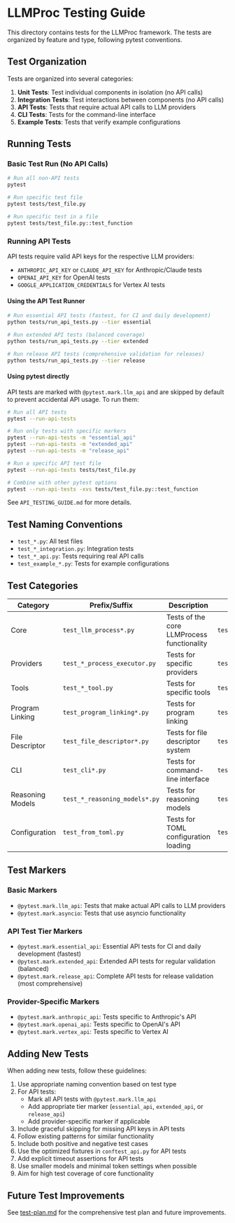 # LLMProc Testing Guide

This directory contains tests for the LLMProc framework. The tests are organized by feature and type, following pytest conventions.

## Test Organization

Tests are organized into several categories:

1. **Unit Tests**: Test individual components in isolation (no API calls)
2. **Integration Tests**: Test interactions between components (no API calls)
3. **API Tests**: Tests that require actual API calls to LLM providers
4. **CLI Tests**: Tests for the command-line interface
5. **Example Tests**: Tests that verify example configurations

## Running Tests

### Basic Test Run (No API Calls)

```bash
# Run all non-API tests
pytest

# Run specific test file
pytest tests/test_file.py

# Run specific test in a file
pytest tests/test_file.py::test_function
```

### Running API Tests

API tests require valid API keys for the respective LLM providers:
- `ANTHROPIC_API_KEY` or `CLAUDE_API_KEY` for Anthropic/Claude tests
- `OPENAI_API_KEY` for OpenAI tests
- `GOOGLE_APPLICATION_CREDENTIALS` for Vertex AI tests

#### Using the API Test Runner

```bash
# Run essential API tests (fastest, for CI and daily development)
python tests/run_api_tests.py --tier essential

# Run extended API tests (balanced coverage)
python tests/run_api_tests.py --tier extended

# Run release API tests (comprehensive validation for releases)
python tests/run_api_tests.py --tier release
```

#### Using pytest directly

API tests are marked with `@pytest.mark.llm_api` and are skipped by default to prevent accidental API usage. To run them:

```bash
# Run all API tests 
pytest --run-api-tests

# Run only tests with specific markers
pytest --run-api-tests -m "essential_api"
pytest --run-api-tests -m "extended_api"
pytest --run-api-tests -m "release_api"

# Run a specific API test file
pytest --run-api-tests tests/test_file.py

# Combine with other pytest options
pytest --run-api-tests -xvs tests/test_file.py::test_function
```


See `API_TESTING_GUIDE.md` for more details.

## Test Naming Conventions

- `test_*.py`: All test files
- `test_*_integration.py`: Integration tests
- `test_*_api.py`: Tests requiring real API calls
- `test_example_*.py`: Tests for example configurations

## Test Categories

| Category | Prefix/Suffix | Description | Example |
|----------|---------------|-------------|---------|
| Core | `test_llm_process*.py` | Tests of the core LLMProcess functionality | `test_llm_process.py` |
| Providers | `test_*_process_executor.py` | Tests for specific providers | `test_anthropic_process_executor.py` |
| Tools | `test_*_tool.py` | Tests for specific tools | `test_calculator_tool.py` |
| Program Linking | `test_program_linking*.py` | Tests for program linking | `test_program_linking.py` |
| File Descriptor | `test_file_descriptor*.py` | Tests for file descriptor system | `test_file_descriptor.py` |
| CLI | `test_cli*.py` | Tests for command-line interface | `test_cli.py` |
| Reasoning Models | `test_*_reasoning_models*.py` | Tests for reasoning models | `test_openai_reasoning_models.py` |
| Configuration | `test_from_toml.py` | Tests for TOML configuration loading | `test_from_toml.py` |

## Test Markers

### Basic Markers
- `@pytest.mark.llm_api`: Tests that make actual API calls to LLM providers
- `@pytest.mark.asyncio`: Tests that use asyncio functionality

### API Test Tier Markers
- `@pytest.mark.essential_api`: Essential API tests for CI and daily development (fastest)
- `@pytest.mark.extended_api`: Extended API tests for regular validation (balanced)
- `@pytest.mark.release_api`: Complete API tests for release validation (most comprehensive)

### Provider-Specific Markers
- `@pytest.mark.anthropic_api`: Tests specific to Anthropic's API
- `@pytest.mark.openai_api`: Tests specific to OpenAI's API
- `@pytest.mark.vertex_api`: Tests specific to Vertex AI

## Adding New Tests

When adding new tests, follow these guidelines:

1. Use appropriate naming convention based on test type
2. For API tests:
   - Mark all API tests with `@pytest.mark.llm_api`
   - Add appropriate tier marker (`essential_api`, `extended_api`, or `release_api`)
   - Add provider-specific marker if applicable
3. Include graceful skipping for missing API keys in API tests
4. Follow existing patterns for similar functionality
5. Include both positive and negative test cases
6. Use the optimized fixtures in `conftest_api.py` for API tests
7. Add explicit timeout assertions for API tests
8. Use smaller models and minimal token settings when possible
9. Aim for high test coverage of core functionality

## Future Test Improvements

See [test-plan.md](../docs/test-plan.md) for the comprehensive test plan and future improvements.